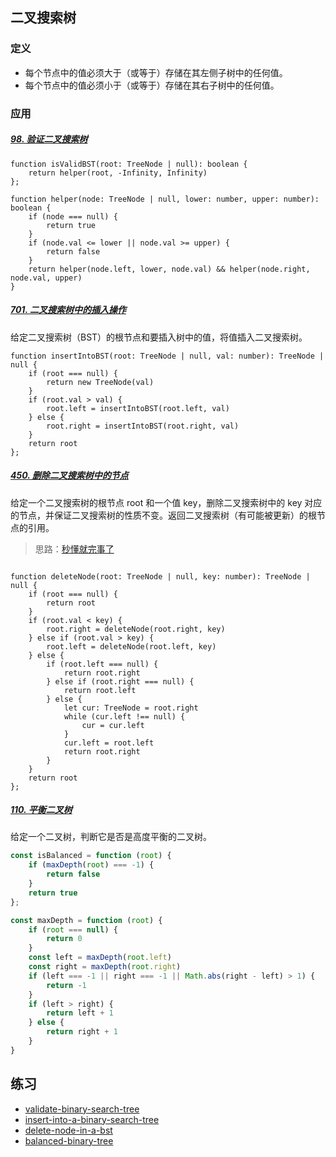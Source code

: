 ## 二叉搜索树

### 定义

- 每个节点中的值必须大于（或等于）存储在其左侧子树中的任何值。
- 每个节点中的值必须小于（或等于）存储在其右子树中的任何值。

### 应用

##### [98. 验证二叉搜索树](https://leetcode-cn.com/problems/validate-binary-search-tree/)

```tsx
function isValidBST(root: TreeNode | null): boolean {
    return helper(root, -Infinity, Infinity)
};

function helper(node: TreeNode | null, lower: number, upper: number): boolean {
    if (node === null) {
        return true
    }
    if (node.val <= lower || node.val >= upper) {
        return false
    }
    return helper(node.left, lower, node.val) && helper(node.right, node.val, upper)
}
```

##### [701. 二叉搜索树中的插入操作](https://leetcode-cn.com/problems/insert-into-a-binary-search-tree/)

给定二叉搜索树（BST）的根节点和要插入树中的值，将值插入二叉搜索树。 

```tsx
function insertIntoBST(root: TreeNode | null, val: number): TreeNode | null {
    if (root === null) {
        return new TreeNode(val)
    }
    if (root.val > val) {
        root.left = insertIntoBST(root.left, val)
    } else {
        root.right = insertIntoBST(root.right, val)
    }
    return root
};
```

##### [450. 删除二叉搜索树中的节点](https://leetcode-cn.com/problems/delete-node-in-a-bst/)

给定一个二叉搜索树的根节点 root 和一个值 key，删除二叉搜索树中的 key 对应的节点，并保证二叉搜索树的性质不变。返回二叉搜索树（有可能被更新）的根节点的引用。

> 思路：[秒懂就完事了](https://leetcode-cn.com/problems/delete-node-in-a-bst/solution/miao-dong-jiu-wan-shi-liao-by-terry2020-tc0o/)

```tsx

function deleteNode(root: TreeNode | null, key: number): TreeNode | null {
    if (root === null) {
        return root
    }
    if (root.val < key) {
        root.right = deleteNode(root.right, key)
    } else if (root.val > key) {
        root.left = deleteNode(root.left, key)
    } else {
        if (root.left === null) {
            return root.right
        } else if (root.right === null) {
            return root.left
        } else {
            let cur: TreeNode = root.right
            while (cur.left !== null) {
                cur = cur.left
            }
            cur.left = root.left
            return root.right
        }
    }
    return root
};
```

##### [110. 平衡二叉树](https://leetcode-cn.com/problems/balanced-binary-tree/)

给定一个二叉树，判断它是否是高度平衡的二叉树。

```js
const isBalanced = function (root) {
    if (maxDepth(root) === -1) {
        return false
    }
    return true
};

const maxDepth = function (root) {
    if (root === null) {
        return 0
    }
    const left = maxDepth(root.left)
    const right = maxDepth(root.right)
    if (left === -1 || right === -1 || Math.abs(right - left) > 1) {
        return -1
    }
    if (left > right) {
        return left + 1
    } else {
        return right + 1
    }
}
```

## 练习

-  [validate-binary-search-tree](https://leetcode-cn.com/problems/validate-binary-search-tree/)
-  [insert-into-a-binary-search-tree](https://leetcode-cn.com/problems/insert-into-a-binary-search-tree/)
-  [delete-node-in-a-bst](https://leetcode-cn.com/problems/delete-node-in-a-bst/)
-  [balanced-binary-tree](https://leetcode-cn.com/problems/balanced-binary-tree/)


